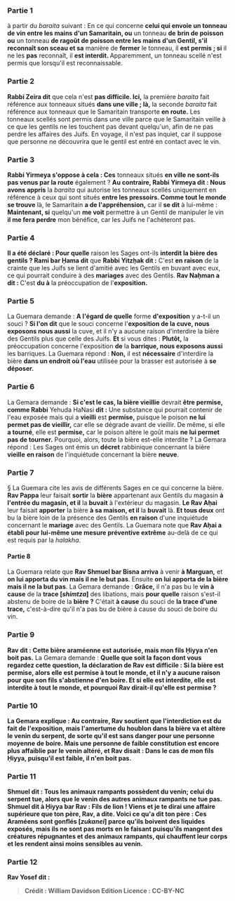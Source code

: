 
### Partie 1
à partir du <i>baraita</i> suivant : En ce qui concerne <b>celui qui envoie un tonneau de vin entre les mains d'un Samaritain, ou</b> un tonneau <b>de</b> <b>brin de poisson ou</b> un tonneau <b>de ragoût de poisson entre les mains d'un Gentil, s'il reconnaît son sceau et sa</b> manière de <b>fermer</b> le tonneau, il <b>est permis ; si</b> il ne les <b>pas</b> reconnaît, il <b>est interdit. </b> Apparemment, un tonneau scellé n'est permis que lorsqu'il est reconnaissable.

### Partie 2
<b>Rabbi Zeira dit</b> que cela n'est <b>pas difficile. Ici,</b> la première <i>baraita</i> fait référence aux tonneaux situés <b>dans une ville ; là,</b> la seconde <i>baraita</i> fait référence aux tonneaux que le Samaritain transporte <b>en route.</b> Les tonneaux scellés sont permis dans une ville parce que le Samaritain veille à ce que les gentils ne les touchent pas devant quelqu'un, afin de ne pas perdre les affaires des Juifs. En voyage, il n'est pas inquiet, car il suppose que personne ne découvrira que le gentil est entré en contact avec le vin.

### Partie 3
<b>Rabbi Yirmeya s'oppose à cela : Ces</b> tonneaux situés <b>en ville ne sont-ils pas venus par la route</b> également ? <b>Au contraire, Rabbi Yirmeya dit : Nous avons appris</b> la <i>baraita</i> qui autorise les tonneaux scellés uniquement en référence à ceux qui sont situés <b>entre les pressoirs. Comme tout le monde se trouve</b> là, le Samaritain <b>a de l'appréhension,</b> car il <b>se dit</b> à lui-même : <b>Maintenant, si</b> quelqu'un <b>me voit</b> permettre à un Gentil de manipuler le vin <b>il me fera perdre</b> mon bénéfice, car les Juifs ne l'achèteront pas.

### Partie 4
<b>Il a été déclaré : Pour quelle</b> raison les Sages ont-ils <b>interdit la bière des gentils ? Rami bar Ḥama dit</b> que <b>Rabbi Yitzḥak dit :</b> C'est <b>en raison</b> de la crainte que les Juifs se lient d'amitié avec les Gentils en buvant avec eux, ce qui pourrait conduire à des <b>mariages</b> avec des Gentils. <b>Rav Naḥman a dit : </b> C'est <b>du à</b> la préoccupation de l'<b>exposition.</b>

### Partie 5
La Guemara demande : <b>A l'égard de quelle</b> forme <b>d'exposition</b> y a-t-il un souci ? <b>Si l'on dit</b> que le souci concerne l'<b>exposition de la cuve, nous exposons nous aussi</b> la cuve, et il n'y a aucune raison d'interdire la bière des Gentils plus que celle des Juifs. <b>Et</b> si vous dites : <b>Plutôt,</b> la préoccupation concerne l'exposition <b>de</b> la <b>barrique, nous exposons aussi</b> les barriques. La Guemara répond : <b>Non,</b> il est <b>nécessaire</b> d'interdire la bière <b>dans un endroit où l'eau</b> utilisée pour la brasser est autorisée à <b>se déposer.</b>

### Partie 6
La Gemara demande : <b>Si c'est le cas, la bière vieillie</b> devrait <b>être permise, comme Rabbi</b> Yehuda HaNasi <b>dit :</b> Une substance qui pourrait contenir de l'eau exposée mais qui a <b>vieilli</b> est <b>permise,</b> puisque le poison <b>ne lui permet pas de vieillir,</b> car elle se dégrade avant de vieillir. De même, si elle <b>a tourné</b>, elle est <b>permise,</b> car le poison altère le goût mais <b>ne lui permet pas de tourner.</b> Pourquoi, alors, toute la bière est-elle interdite ? La Gemara répond : Les Sages ont émis un <b>décret</b> rabbinique concernant la bière <b>vieille</b> <b>en raison</b> de l'inquiétude concernant la bière <b>neuve</b>.

### Partie 7
§ La Guemara cite les avis de différents Sages en ce qui concerne la bière. <b>Rav Pappa</b> leur faisait <b>sortir</b> la <b>bière</b> appartenant aux Gentils du magasin <b>à l'entrée du magasin, et il</b> la <b>buvait</b> à l'extérieur du magasin. <b>Le Rav Aḥai</b> leur faisait <b>apporter</b> la bière <b>à sa maison, et il</b> la <b>buvait</b> là. <b>Et tous deux</b> ont bu la bière loin de la présence des Gentils <b>en raison</b> d'une inquiétude concernant le <b>mariage</b> avec des Gentils. La Guemara note que <b>Rav Aḥai a établi pour lui-même une mesure préventive extrême</b> au-delà de ce qui est requis par la <i>halakha</i>.

#### Partie 8
La Guemara relate que <b>Rav Shmuel bar Bisna arriva</b> à venir <b>à Marguan,</b> et <b>on lui apporta du vin mais il ne le but pas</b>. Ensuite <b>on lui apporta de la bière mais il ne la but pas</b>. La Gemara demande : <b>Grâce,</b> il n'a pas bu le <b>vin à cause</b> de la <b>trace [<i>shimtza</i>]</b> des libations, mais <b>pour quelle</b> raison s'est-il abstenu de boire de la <b>bière ?</b> C'était <b>à cause</b> du souci de <b>la trace d'une trace,</b> c'est-à-dire qu'il n'a pas bu de bière à cause du souci de boire du vin.

### Partie 9
<b>Rav dit : Cette bière araméenne est autorisée, mais mon fils Ḥiyya n'en boit pas.</b> La Gemara demande : <b>Quelle que soit la façon dont <b>vous</b> regardez cette question, la déclaration de Rav est difficile : <b>Si</b> la bière est <b>permise,</b> alors elle est <b>permise à tout le monde,</b> et il n'y a aucune raison pour que son fils s'abstienne d'en boire. Et <b>si</b> elle est <b>interdite,</b> elle est <b>interdite à tout le monde,</b> et pourquoi Rav dirait-il qu'elle est permise ?

### Partie 10
La Gemara explique : <b>Au contraire, Rav soutient</b> que l'interdiction est <b>du fait de l'exposition, mais l'amertume du houblon</b> dans la bière <b>va et altère le</b> <b>venin du serpent,</b> de sorte qu'il est sans danger pour une personne moyenne de boire. <b>Mais</b> une personne de <b>faible</b> constitution <b>est encore plus affaiblie</b> par le venin altéré, <b>et</b> Rav disait : Dans le cas de <b>mon fils Ḥiyya, puisqu'il est faible, il n'en boit pas.</b>

### Partie 11
<b>Shmuel dit : Tous les animaux rampants possèdent du venin;</b> celui <b>du serpent tue,</b> alors que le venin <b>des</b> autres <b>animaux rampants ne tue pas. Shmuel dit à Ḥiyya bar Rav : Fils de lion ! Viens et je te dirai une affaire supérieure que ton père, Rav, a dite. Voici ce qu'a dit <b>ton père</b> : Ces Araméens</b> sont <b>gonflés [<i>zukanei</i>] parce qu'ils boivent des liquides exposés</b>, <b>mais ils ne sont pas morts</b> en le faisant <b>puisqu'ils mangent des créatures répugnantes et des animaux rampants,</b> qui <b>chauffent leur corps</b> et les rendent ainsi moins sensibles au venin.

### Partie 12
<b>Rav Yosef dit : </b>

>Crédit : William Davidson Edition
>Licence : CC-BY-NC